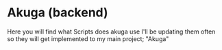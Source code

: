 # Akuga (backend)

Here you will find what Scripts does akuga use
I'll be updating them often so they will get implemented to my main project; "Akuga"
